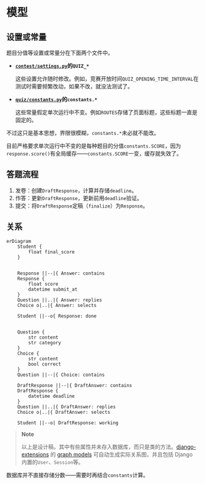 # 模型

## 设置或常量

题目分值等设置或常量分在下面两个文件中。

- **[`contest/settings.py`](../contest/contest/settings.py)的`QUIZ_*`**

  这些设置允许随时修改。例如，竞赛开放时间`QUIZ_OPENING_TIME_INTERVAL`在测试时需要频繁改动，如果不改，就没法测试了。

- **[`quiz/constants.py`](../contest/quiz/constants.py)的`constants.*`**

  这些常量假定单次运行中不变。例如`ROUTES`存储了页面标题，这些标题一直是固定的。

不过这只是基本思想，界限很模糊，`constants.*`未必就不能改。

目前严格要求单次运行中不变的是每种题目的分值`constants.SCORE`，因为`response.score()`有全局缓存——`constants.SCORE`一变，缓存就失效了。

## 答题流程

1. 发卷：创建`DraftResponse`，计算并存储`deadline`。
2. 作答：更新`DraftResponse`，更新前用`deadline`验证。
3. 提交：将`DraftResponse`定稿（`finalize`）为`Response`。

## 关系

```mermaid
erDiagram
    Student {
        float final_score
    }


    Response ||--|{ Answer: contains
    Response {
        float score
        datetime submit_at
    }
    Question ||..|{ Answer: replies
    Choice o|..|{ Answer: selects

    Student ||--o{ Response: done


    Question {
        str content
        str category
    }
    Choice {
        str content
        bool correct
    }
    Question ||--|{ Choice: contains

    DraftResponse ||--|{ DraftAnswer: contains
    DraftResponse {
        datetime deadline
    }
    Question ||..|{ DraftAnswer: replies
    Choice o|..|{ DraftAnswer: selects

    Student ||--o| DraftResponse: working
```

> **Note**
>
> 以上是设计稿，其中有些属性并未存入数据库，而只是类的方法。[django-extensions](https://pypi.org/project/django-extensions/) 的 [graph models](https://django-extensions.readthedocs.io/en/latest/graph_models.html) 可自动生成实际关系图，并且包括 Django 内置的`User`、`Session`等。

数据库并不直接存储分数——需要时再结合`constants`计算。

